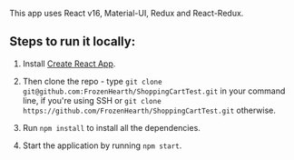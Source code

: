 This app uses React v16, Material-UI, Redux and React-Redux.

## Steps to run it locally:

1. Install [Create React App](https://github.com/facebook/create-react-app).

2. Then clone the repo - type `git clone git@github.com:FrozenHearth/ShoppingCartTest.git` in your command line, if you're using SSH or `git clone https://github.com/FrozenHearth/ShoppingCartTest.git` otherwise.

3. Run `npm install` to install all the dependencies.

4. Start the application by running `npm start`.


